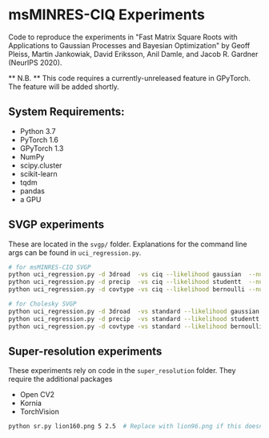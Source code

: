 # msMINRES-CIQ Experiments

Code to reproduce the experiments in
"Fast Matrix Square Roots with Applications to Gaussian Processes and Bayesian Optimization"
by Geoff Pleiss, Martin Jankowiak, David Eriksson, Anil Damle, and Jacob R. Gardner (NeurIPS 2020).

** N.B. ** This code requires a currently-unreleased feature in GPyTorch. The feature will be added shortly.

## System Requirements:
 - Python 3.7
 - PyTorch 1.6
 - GPyTorch 1.3
 - NumPy 
 - scipy.cluster
 - scikit-learn
 - tqdm
 - pandas
 - a GPU


## SVGP experiments
These are located in the `svgp/` folder.
Explanations for the command line args can be found in `uci_regression.py`.

```sh
# for msMINRES-CIQ SVGP
python uci_regression.py -d 3droad  -vs ciq --likelihood gaussian  --num-ind 2000 --batch-size 256 
python uci_regression.py -d precip  -vs ciq --likelihood studentt  --num-ind 2000 --batch-size 256 -lr 0.005 -vlr 0.005
python uci_regression.py -d covtype -vs ciq --likelihood bernoulli --num-ind 2000 --batch-size 512 

# for Cholesky SVGP
python uci_regression.py -d 3droad  -vs standard --likelihood gaussian  --num-ind 2000 --batch-size 256 
python uci_regression.py -d precip  -vs standard --likelihood studentt  --num-ind 2000 --batch-size 256 -lr 0.005 -vlr 0.005
python uci_regression.py -d covtype -vs standard --likelihood bernoulli --num-ind 2000 --batch-size 512 
```


## Super-resolution experiments
These experiments rely on code in the `super_resolution` folder.
They require the additional packages
- Open CV2
- Kornia
- TorchVision

```sh
python sr.py lion160.png 5 2.5  # Replace with lion96.png if this doesn't fit on your GPU
```

